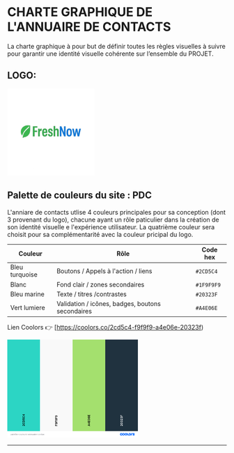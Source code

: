 
# CHARTE GRAPHIQUE DE L'ANNUAIRE DE CONTACTS

La charte graphique à pour but de définir toutes les règles visuelles à suivre pour garantir une identité visuelle cohérente sur l’ensemble du PROJET.

## LOGO: 

<img src="./logo.png" alt="Texte alternatif" width="200">

## Palette de couleurs du site : PDC 

L'anniare de contacts utlise 4 couleurs  principales pour sa conception (dont 3 provenant du logo), chacune ayant un rôle paticulier dans la création de son identité visuelle e l'expérience utilisateur. La quatrième couleur sera choisit pour sa complémentarité avec la couleur pricipal du logo.

| Couleur          | Rôle                                      | Code hex   |
|------------------|-------------------------------------------|------------|
| Bleu turquoise   | Boutons / Appels à l'action / liens       | `#2CD5C4`  |
| Blanc            | Fond clair / zones secondaires            | `#1F9F9F9` |
| Bleu marine      | Texte / titres /contrastes                | `#20323F`  |
| Vert lumiere     | Validation / icônes, badges, boutons secondaires | `#A4E06E`  |

Lien Coolors 👉 [https://coolors.co/2cd5c4-f9f9f9-a4e06e-20323f)

<img src="./palette-couleurs-annuaire-contac.png" alt="Texte alternatif" width="300">





---


